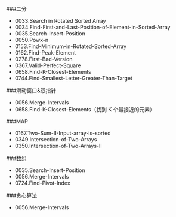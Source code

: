 



###二分
- 0033.Search in Rotated Sorted Array 
- 0034.Find-First-and-Last-Position-of-Element-in-Sorted-Array 
- 0035.Search-Insert-Position
- 0050.Powx-n
- 0153.Find-Minimum-in-Rotated-Sorted-Array 
- 0162.Find-Peak-Element
- 0278.First-Bad-Version
- 0367.Valid-Perfect-Square
- 0658.Find-K-Closest-Elements
- 0744.Find-Smallest-Letter-Greater-Than-Target

###滑动窗口&双指针
- 0056.Merge-Intervals
- 0658.Find-K-Closest-Elements（找到 K 个最接近的元素）

###MAP
- 0167.Two-Sum-II-Input-array-is-sorted
- 0349.Intersection-of-Two-Arrays
- 0350.Intersection-of-Two-Arrays-II


###数组
- 0035.Search-Insert-Position
- 0056.Merge-Intervals
- 0724.Find-Pivot-Index


###贪心算法
- 0056.Merge-Intervals